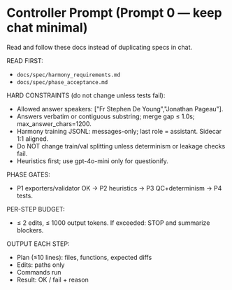 # Controller Prompt (Prompt 0 — keep chat minimal)
Read and follow these docs instead of duplicating specs in chat.

READ FIRST:
- `docs/spec/harmony_requirements.md`
- `docs/spec/phase_acceptance.md`

HARD CONSTRAINTS (do not change unless tests fail):
- Allowed answer speakers: ["Fr Stephen De Young","Jonathan Pageau"].
- Answers verbatim or contiguous substring; merge gap ≤ 1.0s; max_answer_chars=1200.
- Harmony training JSONL: messages-only; last role = assistant. Sidecar 1:1 aligned.
- Do NOT change train/val splitting unless determinism or leakage checks fail.
- Heuristics first; use gpt-4o-mini only for questionify.

PHASE GATES:
- P1 exporters/validator OK → P2 heuristics → P3 QC+determinism → P4 tests.

PER-STEP BUDGET:
- ≤ 2 edits, ≤ 1000 output tokens. If exceeded: STOP and summarize blockers.

OUTPUT EACH STEP:
- Plan (≤10 lines): files, functions, expected diffs
- Edits: paths only
- Commands run
- Result: OK / fail + reason
